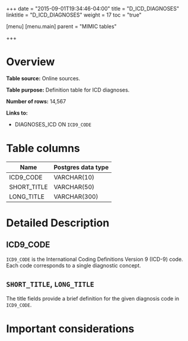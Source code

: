 +++
date = "2015-09-01T19:34:46-04:00"
title = "D_ICD_DIAGNOSES"
linktitle = "D_ICD_DIAGNOSES"
weight = 17
toc = "true"

[menu]
  [menu.main]
    parent = "MIMIC tables"

+++

# Overview

**Table source:** Online sources.

**Table purpose:** Definition table for ICD diagnoses.

**Number of rows:** 14,567

**Links to:**

* DIAGNOSES_ICD ON `ICD9_CODE`

# Table columns

Name | Postgres data type 
---- | ---- 
ICD9\_CODE | VARCHAR(10)
SHORT\_TITLE | VARCHAR(50)
LONG\_TITLE | VARCHAR(300)

# Detailed Description

## ICD9_CODE

`ICD9_CODE` is the International Coding Definitions Version 9 (ICD-9) code. Each code corresponds to a single diagnostic concept.

## `SHORT_TITLE`, `LONG_TITLE`

The title fields provide a brief definition for the given diagnosis code in `ICD9_CODE`.

# Important considerations
